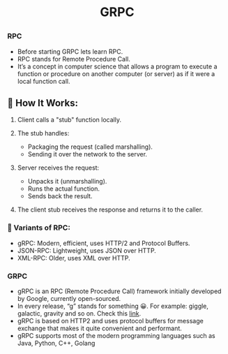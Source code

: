 <h1 style="text-align:center;">  GRPC </p>

### RPC

- Before starting GRPC lets learn RPC.
- RPC stands for Remote Procedure Call.
- It’s a concept in computer science that allows a program to execute a function or procedure on another computer (or server) as if it were a local function call.

## 🧠 How It Works:

1. Client calls a "stub" function locally.

2. The stub handles:
   - Packaging the request (called marshalling).
   - Sending it over the network to the server.

3. Server receives the request:
   - Unpacks it (unmarshalling).
   - Runs the actual function.
   - Sends back the result.

4. The client stub receives the response and returns it to the caller.

### 🔄 Variants of RPC:

- gRPC: Modern, efficient, uses HTTP/2 and Protocol Buffers.
- JSON-RPC: Lightweight, uses JSON over HTTP.
- XML-RPC: Older, uses XML over HTTP.

### GRPC

- gRPC is an RPC (Remote Procedure Call) framework initially developed by Google, currently open-sourced.
- In every release, “g” stands for something 😀. For example: giggle, galactic, gravity and so on. Check this [link](https://github.com/grpc/grpc/blob/master/doc/g_stands_for.md).
- gRPC is based on HTTP2 and uses protocol buffers for message exchange that makes it quite convenient and performant.
- gRPC supports most of the modern programming languages such as Java, Python, C++, Golang
